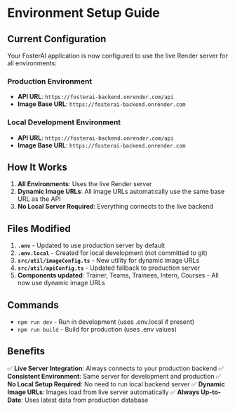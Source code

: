 # Environment Setup Guide

## Current Configuration

Your FosterAI application is now configured to use the live Render server for all environments:

### Production Environment
- **API URL**: `https://fosterai-backend.onrender.com/api`
- **Image Base URL**: `https://fosterai-backend.onrender.com`

### Local Development Environment  
- **API URL**: `https://fosterai-backend.onrender.com/api`
- **Image Base URL**: `https://fosterai-backend.onrender.com`

## How It Works

1. **All Environments**: Uses the live Render server
2. **Dynamic Image URLs**: All image URLs automatically use the same base URL as the API
3. **No Local Server Required**: Everything connects to the live backend

## Files Modified

1. **`.env`** - Updated to use production server by default
2. **`.env.local`** - Created for local development (not committed to git)
3. **`src/util/imageConfig.ts`** - New utility for dynamic image URLs
4. **`src/util/apiConfig.ts`** - Updated fallback to production server
5. **Components updated**: Trainer, Teams, Trainees, Intern, Courses - All now use dynamic image URLs

## Commands

- `npm run dev` - Run in development (uses .env.local if present)
- `npm run build` - Build for production (uses .env values)

## Benefits

✅ **Live Server Integration**: Always connects to your production backend
✅ **Consistent Environment**: Same server for development and production
✅ **No Local Setup Required**: No need to run local backend server
✅ **Dynamic Image URLs**: Images load from live server automatically
✅ **Always Up-to-Date**: Uses latest data from production database
